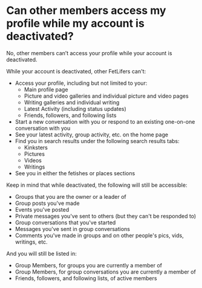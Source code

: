 # Can other members access my profile while my account is deactivated?

No, other members can’t access your profile while your account is deactivated.

While your account is deactivated, other FetLifers can't:

- Access your profile, including but not limited to your:
  - Main profile page
  - Picture and video galleries and individual picture and video pages
  - Writing galleries and individual writing
  - Latest Activity (including status updates)
  - Friends, followers, and following lists
- Start a new conversation with you or respond to an existing one-on-one conversation with you
- See your latest activity, group activity, etc. on the home page
- Find you in search results under the following search results tabs:
  - Kinksters
  - Pictures
  - Videos
  - Writings
- See you in either the fetishes or places sections

Keep in mind that while deactivated, the following will still be accessible:

- Groups that you are the owner or a leader of
- Group posts you've made
- Events you've posted
- Private messages you've sent to others (but they can't be responded to)
- Group conversations that you've started
- Messages you've sent in group conversations
- Comments you've made in groups and on other people's pics, vids, writings, etc.

And you will still be listed in:

- Group Members, for groups you are currently a member of
- Group Members, for group conversations you are currently a member of
- Friends, followers, and following lists, of active members
